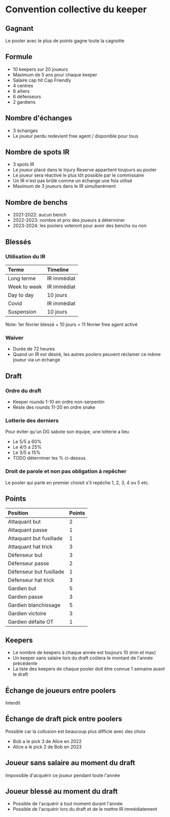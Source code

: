 # Convention collective du keeper

## Gagnant
Le pooler avec le plus de points gagne toute la cagnotte

## Formule
- 10 keepers sur 20 joueurs
- Maximum de 5 ans pour chaque keeper
- Salaire cap hit Cap Friendly
- 4 centres
- 8 ailiers
- 6 défenseurs
- 2 gardiens

## Nombre d'échanges
- 3 échanges
- Le joueur perdu redevient free agent / disponible pour tous

## Nombre de spots IR
- 3 spots IR
- Le joueur placé dans le Injury Reserve appartient toujours au pooler
- Le joueur sera réactivé le plus tôt possible par le commissaire
- Un IR n'est pas brûlé comme un échange une fois utilisé
- Maximum de 3 joueurs dans le IR simultanément

## Nombre de benchs
- 2021-2022: aucun bench
- 2022-2023: nombre et prix des joueurs à déterminer
- 2023-2024: les poolers voteront pour avoir des benchs ou non

## Blessés
### Utilisation du IR
Terme        | Timeline
:------------|:-----------
Long terme   | IR immédiat
Week to week | IR immédiat
Day to day   | 10 jours
Covid        | IR immédiat
Suspension   | 10 jours

Note: 1er février blessé + 10 jours = 11 février free agent activé
### Waiver
- Durée de 72 heures
- Quand un IR est désiré, les autres poolers peuvent réclamer ce même joueur via un échange

## Draft
### Ordre du draft
- Keeper rounds 1-10 en ordre non-serpentin
- Reste des rounds 11-20 en ordre snake
### Lotterie des derniers
Pour éviter qu'un DG sabote son équipe, une lotterie a lieu
- Le 5/5 a 60%
- Le 4/5 a 25%
- Le 3/5 a 15%
- TODO déterminer les % ci-dessus
### Droit de parole et non pas obligation à repêcher
Le pooler qui parle en premier choisit s'il repêche 1, 2, 3, 4 ou 5
etc.

## Points
Position | Points
:---|---
Attaquant but | 2
Attaquant passe | 1
Attaquant but fusillade | 1
Attaquant hat trick | 3
Défenseur but | 3
Défenseur passe | 2
Défenseur but fusillade | 1
Défenseur hat trick | 3
Gardien but | 5
Gardien passe | 3
Gardien blanchissage | 5
Gardien victoire | 3
Gardien défaite OT | 1

## Keepers
- Le nombre de keepers à chaque année est toujours 10 (min et max)
- Un keeper sans salaire lors du draft coûtera le montant de l'année précédente
- La liste des keepers de chaque pooler doit être connue 1 semaine avant le draft

## Échange de joueurs entre poolers
Interdit

## Échange de draft pick entre poolers
Possible car la collusion est beaucoup plus difficle avec des choix
- Bob a le pick 3 de Alice en 2022
- Alice a le pick 2 de Bob en 2023

## Joueur sans salaire au moment du draft
Impossible d'acquérir ce joueur pendant toute l'année

## Joueur blessé au moment du draft
- Possible de l'acquérir à tout moment durant l'année
- Possible de l'acquérir lors du draft et de le mettre IR immédiatement
